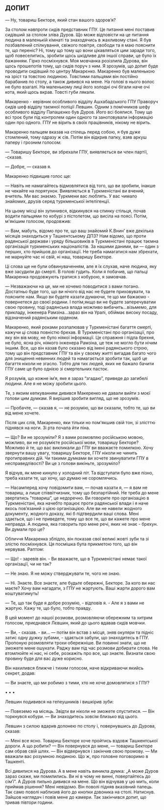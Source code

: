 ## ДОПИТ

— Ну, товариш Бекторе, який стан вашого здоров’я?

За столом навпроти сидів представник ГПУ.
Це питання мені поставив сидівший за столом зліва Дуров.
Що може відповісти на це питання людина в маленькій кімнаті та знаходячись в жахливому стані.
Я був позбавлений спілкування, свіжого повітря, свободи та я маю пояснити те, що переніс?
Ні, тому що тому що вони цікавляться цим заради того, щоб повеселитись, зробити щось шкідливе для іншої справи, це було їх бажанням.
Гірко посміхнувся.
Моя мовчанка розізлила Дурова, він щось прошепотів тому, що сидів поруч з ним.
Я зрозумів, що допит буде проводити сидівший по центру Макарєнко.
Макаренко був маленькою на зріст та товстою людиною.
Товстими пальцями він постійно барабанив по столу, а також дивився на мене.
На голові в нього волос не було взагалі.
На маленькому лиці його холодні очі бігали наче очі кота, який щось вкрав.
Товсті губи лякали.

Макаренко - керівник особливого відділу Ашхабадського ГПУ
Праворуч сидів шеф відділу таємної поліції Левшин.
Одним з помічников шефу особливого відділу Папашєнко був Дуров.
Його всі боялися.
Тому що всі троє були під контролем один одного та занотовували інформацію один про одного.
ГПУ не вірить в своїх працівників, нікому не вірить.

Макаренко пальцем вказав на стілець перед собою, я був дуже стомлений, тому одразу ж сів.
Потім він відкрив папку, взяв аркуш паперу і грозним голосом:

— Товаришу Бекторе, ви збрехали ГПУ, виявляється ви член партії, -сказав.

— Добре, — сказав я.

Макаренко підвищив голос ще:

— Навіть не намагайтесь відмовлятися від того, що ви зробили, інакше не чекайте на порятунок.
Виявляється в Туркменістані ви вчений, вчитель.
Ми вас знаємо.
Туркмени вас люблять.
У вас чимало знайомих, друзів серед туркменської інтелігенції.

На цьому місці він зупинився, відкинувся на спинку стільця, почав водити пальцями по кобурі з пістолетом, що висіла на поясі.
Потім, м'якішим голосом, продовжив:

— Вам, мабуть, відомо про те, що ваш знайомий К.Внин' вже декілька місяців знаходиться у Ташкентському ДПЗ?
Нам відомо, що проти радянської держави і уряду більшовиків в Туркменістані працює таємна організація туркменських націоналістів.
За нашими даними, ви — один з перших, хто прийшов до організації.
Не треба намагатися нам збрехати, не марнуйте час ні свій, ні наш, товаришу Бекторе.

Ці слова ще не були обвинуваченням, але я їх слухав, наче людина, яку вже засудили до смерті.
В голові гудить.
Коли я побачив, що пальці Макаренка продовжують гратися з кобурою, я замовчав.

— Незважаючи на це, ми не хочемо поводитися з вами погано.
Достатньо буде того, що ви нічого від нас не будете приховувати, та поясните нам.
Якщо ви будете казати думаючи, те що ми бажаємо - повернетеся до своєї родини.
І потім,якщо ви не будете заперечуватии свою провину, тоді радянська влада можливо вибачить...візьмемо, для прикладу, інженера Рамзіна...зараз він на Уралі, обіймає високу посаду, відзначений радянським орденом.

Макаренко, який роками розпалював у Туркменістані багаття смерті, кажучи ці слова повністю брехав.
В Туркменістані про організації, про яку він вів мову, не було ніякої інформації.
Це справжня і підла брехня, не було, ясна річ, ніякого інженера Рамзіна, це теж не могло бути нічим іншим.
Все, що він казав було сказано від імені радянського строю, тому що він представник ГПУ та він у своєму житті вигадав багато чого для знищення невинних людей та намагається зробити так, щоб це багаття ніколи не згасло.
Тобто для тих людей, яких не бажало бачити ГПУ саме це було однією зі смертельних пасток.

Я розумів, що кожне ім’я, яке я зараз “згадаю”, приведе до загибелі людини.
Але я не можу зробити цього.

Те, з якоим кепкуванням дивився Макеренко не давали вийти з моєї голови цим думкам.
Я вирішив зробити вигляд, що не зрозумів.

— Пробачте, — сказав я, — не розумію, що ви сказали, тобто те, що ви від мене хочете.

Після цих слів, Макаренко, яки тільки но пом'якшив свій тон, зі злісттю піднявся на ноги.
Зі рта почала йти піна.

— Що?
Ви не зрозуміли?
Я з вами розмовляю російською мовою, можливо, ви не розумієте російської мови, товаришу Бекторе?
Можливо й те, що вас викликали до ГПУ ви вважаєте помилкою.
Хочу звернути вашу увагу, товаришу Бекторе, ГПУ ніколи не чинить протиправних дій.
Чи такими думками ви хочете звинуватити ГПУ в несправедлівості?
Ви це з голови викіньте, зрозуміло?

Я відчув, як мене кинуло у холодний піт.
Та відступати було вже пізно, треба казати те, що хочу, що думаю не соромлячись.

— Насамперед хочу повідомити вам, — почав казати я, — я вам не товариш, а лише співвітчизник, тому що безпартійний.
Не треба до мене звертатись "товариш”, це недоречно.
Ви говорите про організацію в Туркменістані, яка начебто працює проти радянської влади і я наче якось пов’язаний з цією організацією.
Але ви не навели жодного документу, жодного доказу, які б підтвердили ваші слова.
Мені здається, що і не приведете, тому що все те, що ви кажете про мене неправда.
А людина, яка говорить про мене речі, яких не знає - брехун.
Ви думали про це?

Обличчя Макаренка зблідло, він показав свої великі жовті зуби та зі злістю посміхнувся.
Ця посмішка була прикметою того, що він нервував.
Раптом:

— Що! - заревів він. - Ви вважаєте, що в Туркменістані немає такої організації, чи не так?

— Не знаю.
Я не можу стверджувати те, чого не знаю.

— Ні.
Знаєте.
Все знаєте, але будьте обережні, Бекторе.
За кого ви нас маєте?
Хочу вам нагадати, з ГПУ не жартують.
Ваші жарти дорого вам коштуватимуть!

— Те, що так буде я добре розумію, - відповів я. - Але я з вами не жартую.
Кажу те, що було, тобто правду.

В цей момент до нашої розмови, розмовляючи обережним та хитрим голосом, приєднався Лєвшин, який до цього вдавав сидів мовчки.

— Ви, - сказав. - ви... — потім він встав з місця, зняв окуляри та підніс затис одну дужку зубами, - здається забули, що знаходитесь в ГПУ.
Пропоную розмовляти трохи обережніше.
Ви повинні знати, що не зможете мене ошукати.
Раджу вам під час розмови добирати слова.
Не втомлюйте ні нас, ні себе, розкажіть про все, що знаєте.
Визнати свою провину буде для вас дуже корисно.

Він нахилився ближче і тихим голосом, наче відкриваючи якийсь секрет, додав:

— Ви знаєте, що ми робимо з тими, хто не хоче домовлятися з ГПУ?

• • •

Левшин подивився на гепеушників і вишкірив зуби:

— Повеземо на місяць.
Звідти ви ніколи не зможете спуститися. — Він торкнувся кобури. — Ви знаходитесь зовсім близько від цього.

Левшин з силою вдарив долонею по столу і, повернувшись до Дурова, сказав:

— Мені все ясно.
Товариш Бекторе хоче пройтись вздовж Ташкентської дороги.
А що робити? — Він повернувся до мене, — товариш Бекторе сам обрав свій шлях. — Він відвернувся і закінчив свою промову. — Ми вважали вас розумною людиною.
Що ж, про головне поговоримо в Ташкенті.

Всі дивилися на Дурова.
А в мене навіть виникла думка: „А може Дуров зараз скаже, ми помилились.
Ви ні в чому не винні, повертайтесь до сім’ї”. А Дуров пильно дивився на мене.
Що він відчував у цю мить, коли приймав рішення?
Мені невідомо.
Він поволі підняв вказівний палець.
Так само поволі наблизив його до кнопки дзвоника на столі.
Натиснув.
Зайшов наглядач і повів мене до камери.
Так закінчився допит, що тривав півтори години.
